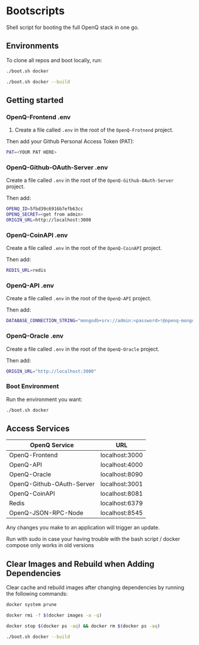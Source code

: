 # Bootscripts

Shell script for booting the full OpenQ stack in one go.

## Environments

To clone all repos and boot locally, run:

```bash
./boot.sh docker
```

```bash
./boot.sh docker --build
```

## Getting started

### OpenQ-Frontend .env
1. Create a file called `.env` in the root of the `OpenQ-Frotnend` project.

Then add your Github Personal Access Token (PAT):

```bash
PAT=<YOUR PAT HERE>
```

### OpenQ-Github-OAuth-Server .env
Create a file called `.env` in the root of the `OpenQ-Github-OAuth-Server` project.

Then add:

```bash
OPENQ_ID=5fbd39c6916b7efb63cc
OPENQ_SECRET=<get from admin>
ORIGIN_URL=http://localhost:3000
```

### OpenQ-CoinAPI .env
Create a file called `.env` in the root of the `OpenQ-CoinAPI` project.

Then add:

```bash
REDIS_URL=redis
```

### OpenQ-API .env
Create a file called `.env` in the root of the `OpenQ-API` project.

Then add:

```bash
DATABASE_CONNECTION_STRING="mongodb+srv://admin:<password>!@openq-mongo.y8tho.mongodb.net/user?retryWrites=true&w=majority"
```

### OpenQ-Oracle .env
Create a file called `.env` in the root of the `OpenQ-Oracle` project.

Then add:

```bash
ORIGIN_URL="http://localhost:3000"
```

### Boot Environment

Run the environment you want:

```bash
./boot.sh docker
```

## Access Services

| OpenQ Service      | URL |
| ----------- | ----------- |
| OpenQ-Frontend      | localhost:3000       |
| OpenQ-API      | localhost:4000       |
| OpenQ-Oracle   | localhost:8090        |
| OpenQ-Github-OAuth-Server   | localhost:3001        |
| OpenQ-CoinAPI   | localhost:8081        |
| Redis   | localhost:6379       |
| OpenQ-JSON-RPC-Node   | localhost:8545       |


Any changes you make to an application will trigger an update.

Run with sudo in case your having trouble with the bash script / docker compose only works in old versions

## Clear Images and Rebuild when Adding Dependencies

Clear cache and rebuild images after changing dependencies by running the following commands:

```bash
docker system prune
```

```bash
docker rmi -f $(docker images -a -q)
```

```bash
docker stop $(docker ps -aq) && docker rm $(docker ps -aq)
```

```bash
./boot.sh docker --build
```